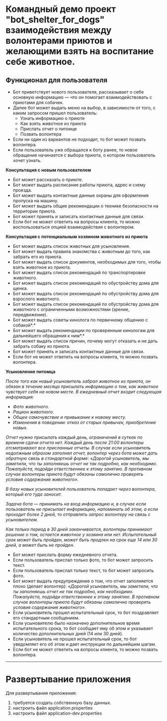 # Командный демо проект "bot_shelter_for_dogs" взаимодействия между волонтерами приютов и желающими взять на воспитание себе животное. 


## Функционал для пользователя

- Бот приветствует нового пользователя, рассказывает о себе основную информацию — что он помогает взаимодействовать с приютами для собачек.
- Далее бот может выдать меню на выбор, в зависимости от того, с каким запросом пришел пользователь:
    - Узнать информацию о приюте
    - Как взять животное из приюта
    - Прислать отчет о питомце
    - Позвать волонтера
- Если ни один из вариантов не подходит, то бот может позвать волонтера.
- Если пользователь уже обращался к боту ранее, то новое обращение начинается с выбора приюта, о котором пользователь хочет узнать.

**Консультация с новым пользователем**

- Бот может рассказать о приюте.
- Бот может выдать расписание работы приюта, адрес и схему проезда.
- Бот может выдать контактные данные охраны для оформления пропуска на машину.
- Бот может выдать общие рекомендации о технике безопасности на территории приюта.
- Бот может принять и записать контактные данные для связи.
- Если бот не может ответить на вопросы клиента, то можно воспользоваться опцией взаимодействия с волонтером.

**Консультация с потенциальным хозяином животного из приюта**


- Бот может выдать список животных для усыновления.
- Бот может выдать правила знакомства с животным до того, как забрать его из приюта.
- Бот может выдать список документов, необходимых для того, чтобы взять животное из приюта.
- Бот может выдать список рекомендаций по транспортировке животного.
- Бот может выдать список рекомендаций по обустройству дома для щенка.
- Бот может выдать список рекомендаций по обустройству дома для взрослого животного.
- Бот может выдать список рекомендаций по обустройству дома для животного с ограниченными возможностями (зрение, передвижение).
- Бот может выдать советы кинолога по первичному общению с собакой*.*
- Бот может выдать рекомендации по проверенным кинологам для дальнейшего обращения к ним*.*
- Бот может выдать список причин, почему могут отказать и не дать забрать собаку из приюта.
- Бот может принять и записать контактные данные для связи.
- Если бот не может ответить на вопросы клиента, то можно позвать волонтера.

**Усыновление питомца**

*После того как новый усыновитель забрал животное из приюта, он обязан в течение месяца присылать информацию о том, как животное чувствует себя на новом месте. В ежедневный отчет входит следующая информация:*

- *Фото животного.*
- *Рацион животного.*
- *Общее самочувствие и привыкание к новому месту.*
- *Изменения в поведении: отказ от старых привычек, приобретение новых.*

*Отчет нужно присылать каждый день, ограничений в сутках по времени сдачи отчета нет. Каждый день после 21:00 волонтеры отсматривают все присланные отчеты. В случае если усыновитель недолжным образом заполнял отчет, волонтер через бота может дать обратную связь в стандартной форме: «Дорогой усыновитель, мы заметили, что ты заполняешь отчет не так подробно, как необходимо. Пожалуйста, подойди ответственнее к этому занятию. В противном случае волонтеры приюта будут обязаны самолично проверять условия содержания животного».*

*В базу новых усыновителей пользователь попадает через волонтера, который его туда заносит.*

*Задача бота — принимать на вход информацию и, в случае если пользователь не присылает информацию, напоминать об этом, а если проходит более 2 дней, то отправлять запрос волонтеру на связь с усыновителем.*

*Как только период в 30 дней заканчивается, волонтеры принимают решение о том, остается животное у хозяина или нет. Испытательный срок может быть пройден, может быть продлен на срок еще 14 или 30 дней, а может быть не пройден.*

- Бот может прислать форму ежедневного отчета.
- Если пользователь прислал только фото, то бот может запросить текст.
- Если пользователь прислал только текст, то бот может запросить фото.
- Бот может выдать предупреждение о том, что отчет заполняется плохо (делает волонтер):
  «*Дорогой усыновитель, мы заметили, что ты заполняешь отчет не так подробно, как необходимо. Пожалуйста, подойди ответственнее к этому занятию. В противном случае волонтеры приюта будут обязаны самолично проверять условия содержания животного».*
- Если усыновитель прошел испытательный срок, то бот поздравляет его стандартным сообщением.
- Если усыновителю было назначено дополнительное время испытательного срока, то бот сообщает ему об этом и указывает количество дополнительных дней (14 или 30 дней).
- Если усыновитель не прошел испытательный срок, то бот уведомляет его об этом и дает инструкции по дальнейшим шагам.
- Если бот не может ответить на вопросы клиента, то можно позвать волонтера.


----------------------------------------

# Развертывание приложения

Для развертывания приложения:
1. требуется создать собственную базу данных.
2. настроить файл application.properties
3. настроить файл application-dev.properties